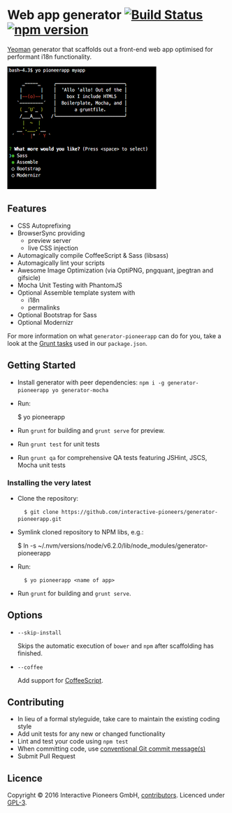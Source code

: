 # Web app generator [![Build Status](https://secure.travis-ci.org/interactive-pioneers/generator-pioneerapp.svg?branch=master)](http://travis-ci.org/interactive-pioneers/generator-pioneerapp) [![npm version](https://badge.fury.io/js/generator-pioneerapp.svg)](http://badge.fury.io/js/generator-pioneerapp)

[Yeoman](http://yeoman.io) generator that scaffolds out a front-end web app optimised for performant i18n functionality.

![](https://github.com/interactive-pioneers/generator-pioneerapp/blob/master/screenshot.png)

## Features

* CSS Autoprefixing
* BrowserSync providing
  * preview server
  * live CSS injection
* Automagically compile CoffeeScript & Sass (libsass)
* Automagically lint your scripts
* Awesome Image Optimization (via OptiPNG, pngquant, jpegtran and gifsicle)
* Mocha Unit Testing with PhantomJS
* Optional Assemble template system with
  * i18n
  * permalinks
* Optional Bootstrap for Sass
* Optional Modernizr

For more information on what `generator-pioneerapp` can do for you, take a look at the [Grunt tasks](https://github.com/interactive-pioneers/generator-pioneerapp/blob/master/app/templates/_package.json) used in our `package.json`.

## Getting Started

- Install generator with peer dependencies: `npm i -g generator-pioneerapp yo generator-mocha`
- Run:

    $ yo pioneerapp <name of app>

- Run `grunt` for building and `grunt serve` for preview.
- Run `grunt test` for unit tests
- Run `grunt qa` for comprehensive QA tests featuring JSHint, JSCS, Mocha unit tests

### Installing the very latest

- Clone the repository:

        $ git clone https://github.com/interactive-pioneers/generator-pioneerapp.git

- Symlink cloned repository to NPM libs, e.g.:

    $ ln -s <cloned repisitory folder> ~/.nvm/versions/node/v6.2.0/lib/node_modules/generator-pioneerapp

- Run:

        $ yo pioneerapp <name of app>

- Run `grunt` for building and `grunt serve`.

## Options

* `--skip-install`

  Skips the automatic execution of `bower` and `npm` after scaffolding has finished.

* `--coffee`

  Add support for [CoffeeScript](http://coffeescript.org/).


## Contributing

* In lieu of a formal styleguide, take care to maintain the existing coding style
* Add unit tests for any new or changed functionality
* Lint and test your code using `npm test`
* When committing code, use [conventional Git commit message(s)](https://github.com/interactive-pioneers/conventions#commits)
* Submit Pull Request

## Licence

Copyright © 2016 Interactive Pioneers GmbH, [contributors](https://github.com/interactive-pioneers/generator-pioneerapp/graphs/contributors). Licenced under [GPL-3](LICENSE).

